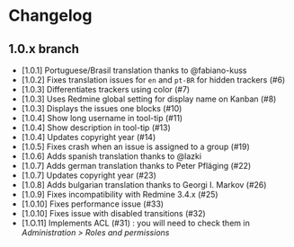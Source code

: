 # Changelog

## 1.0.x branch

* [1.0.1] Portuguese/Brasil translation thanks to @fabiano-kuss
* [1.0.2] Fixes translation issues for `en` and `pt-BR` for hidden trackers (#6)
* [1.0.3] Differentiates trackers using color (#7)
* [1.0.3] Uses Redmine global setting for display name on Kanban (#8)
* [1.0.3] Displays the issues one blocks (#10)
* [1.0.4] Show long username in tool-tip (#11)
* [1.0.4] Show description in tool-tip (#13)
* [1.0.4] Updates copyright year (#14)
* [1.0.5] Fixes crash when an issue is assigned to a group (#19)
* [1.0.6] Adds spanish translation thanks to @lazki
* [1.0.7] Adds german translation thanks to Peter Pfläging (#22)
* [1.0.7] Updates copyright year (#23)
* [1.0.8] Adds bulgarian translation thanks to Georgi I. Markov (#26)
* [1.0.9] Fixes incompatibility with Redmine 3.4.x (#25)
* [1.0.10] Fixes performance issue (#33)
* [1.0.10] Fixes issue with disabled transitions (#32)
* [1.O.11] Implements ACL (#31) : you will need to check them in _Administration > Roles and permissions_
